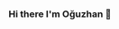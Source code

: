 ### Hi there I'm Oğuzhan  👋

<!--
**oguzk17/oguzk17** is a ✨ _special_ ✨ repository because its `README.md` (this file) appears on your GitHub profile.

Here are some ideas to get you started:

- 🔭 I’m currently working on Full-Stack Developer.
- 🌱 I’m a computer Engineer .
- 👯 I’m currently learning .Net Core.
